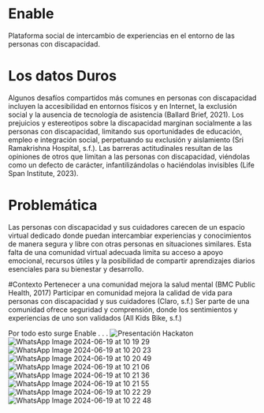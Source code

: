 # Enable
Plataforma social de intercambio de experiencias en el entorno de las personas con discapacidad.


# Los datos Duros
Algunos desafíos compartidos más comunes en personas con discapacidad incluyen la accesibilidad en entornos físicos y en Internet, la exclusión social y la ausencia de tecnología de asistencia (Ballard Brief, 2021). Los prejuicios y estereotipos sobre la discapacidad marginan socialmente a las personas con discapacidad, limitando sus oportunidades de educación, empleo e integración social, perpetuando su exclusión y aislamiento (Sri Ramakrishna Hospital, s.f.). Las barreras actitudinales resultan de las opiniones de otros que limitan a las personas con discapacidad, viéndolas como un defecto de carácter, infantilizándolas o haciéndolas invisibles (Life Span Institute, 2023).

# Problemática
Las personas con discapacidad y sus cuidadores carecen de un espacio virtual dedicado donde puedan intercambiar experiencias y conocimientos de manera segura y libre con otras personas en situaciones similares. Esta falta de una comunidad virtual adecuada limita su acceso a apoyo emocional, recursos útiles y la posibilidad de compartir aprendizajes diarios esenciales para su bienestar y desarrollo.

#Contexto
Pertenecer a una comunidad mejora la salud mental (BMC Public Health, 2017)
Participar en comunidad mejora la calidad de vida para personas con discapacidad y sus cuidadores    (Claro, s.f.)
Ser parte de una comunidad ofrece seguridad y comprensión, donde los sentimientos y experiencias de uno son validados (All Kids Bike, s.f.)

Por todo esto surge Enable . . .
![Presentación Hackaton](https://github.com/fabigp/Enable/assets/124640504/08accd7a-5183-4642-a5c3-1d515758b788)
![WhatsApp Image 2024-06-19 at 10 19 29](https://github.com/fabigp/Enable/assets/124640504/bb73d081-89b8-4218-a282-e13d4c3565cd)
![WhatsApp Image 2024-06-19 at 10 20 23](https://github.com/fabigp/Enable/assets/124640504/f5d98bb8-7259-4fe5-9ce2-325f991824b2)
![WhatsApp Image 2024-06-19 at 10 20 49](https://github.com/fabigp/Enable/assets/124640504/04195602-814d-446e-af85-7c405cbb40f4)
![WhatsApp Image 2024-06-19 at 10 21 06](https://github.com/fabigp/Enable/assets/124640504/fe7430c4-95fe-4cdd-9ae7-3615299604f4)
![WhatsApp Image 2024-06-19 at 10 21 36](https://github.com/fabigp/Enable/assets/124640504/ecba3769-bd68-4af6-b27e-de33f9f828d2)
![WhatsApp Image 2024-06-19 at 10 21 55](https://github.com/fabigp/Enable/assets/124640504/022f7c1f-af6c-4bf5-aee5-ccae3a3a5552)
![WhatsApp Image 2024-06-19 at 10 22 29](https://github.com/fabigp/Enable/assets/124640504/0663f0df-8f1f-42ff-9f51-c6093c28e804)
![WhatsApp Image 2024-06-19 at 10 22 48](https://github.com/fabigp/Enable/assets/124640504/874531ed-7ccd-4f5c-b814-f5b11784d5e3)
